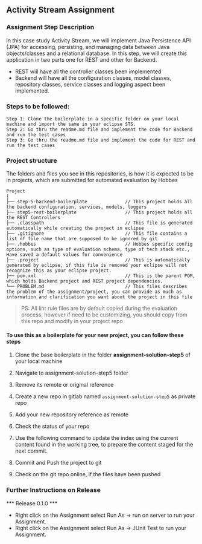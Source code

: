 ## Activity Stream Assignment

### Assignment Step Description

In this case study Activity Stream, we will implement Java Persistence API (JPA) for accessing, persisting, and managing data between Java objects/classes and a relational database. 
In this step, we will create this application in two parts one for REST and other for Backend.

- REST will have all the controller classes been implemented
- Backend will have all the configuration classes, model classes, repository classes, service classes and logging aspect been implemented.

### Steps to be followed:

    Step 1: Clone the boilerplate in a specific folder on your local machine and import the same in your eclipse STS.
    Step 2: Go thru the readme.md file and implement the code for Backend and run the test cases
    Step 3: Go thru the readme.md file and implement the code for REST and run the test cases

### Project structure

The folders and files you see in this repositories, is how it is expected to be in projects, which are submitted for automated evaluation by Hobbes

    Project
	|
	├── step-5-backend-boilerplate              // This project holds all the backend configuration, services, models, loggers
	├── step5-rest-boilerplate                  // This project holds all the REST Controllers
	├── .classpath			                    // This file is generated automatically while creating the project in eclipse
	├── .gitignore			                    // This file contains a list of file name that are supposed to be ignored by git 
	├── .hobbes   			                    // Hobbes specific config options, such as type of evaluation schema, type of tech stack etc., Have saved a default values for convenience
	├── .project			                    // This is automatically generated by eclipse, if this file is removed your eclipse will not recognize this as your eclipse project. 
	├── pom.xml 			                    // This is the parent POM, which holds Backend project and REST project dependencies.
	└── PROBLEM.md  		                    // This files describes the problem of the assignment/project, you can provide as much as information and clarification you want about the project in this file

> PS: All lint rule files are by default copied during the evaluation process, however if need to be customizing, you should copy from this repo and modify in your project repo


#### To use this as a boilerplate for your new project, you can follow these steps

1. Clone the base boilerplate in the folder **assignment-solution-step5** of your local machine
     
2. Navigate to assignment-solution-step5 folder

3. Remove its remote or original reference

4. Create a new repo in gitlab named `assignment-solution-step5` as private repo

5. Add your new repository reference as remote

5. Check the status of your repo 

6. Use the following command to update the index using the current content found in the working tree, to prepare the content staged for the next commit.

7. Commit and Push the project to git

8. Check on the git repo online, if the files have been pushed

### Further Instructions on Release

*** Release 0.1.0 ***

- Right click on the Assignment select Run As -> run on server to run your Assignment.
- Right click on the Assignment select Run As -> JUnit Test to run your Assignment.
